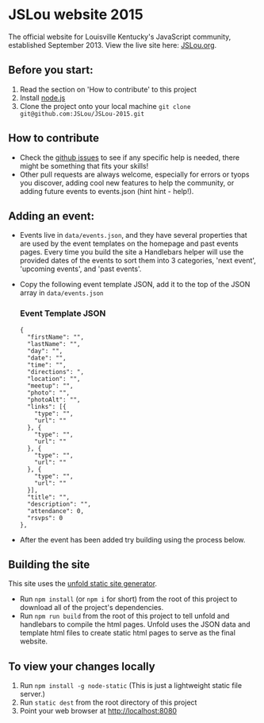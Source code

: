 # JSLou website 2015

The official website for Louisville Kentucky's JavaScript community, established September 2013.
View the live site here: [JSLou.org](http://jslou.org).

## Before you start:

1. Read the section on 'How to contribute' to this project
2. Install [node.js](http://nodejs.org/)
3. Clone the project onto your local machine `git clone git@github.com:JSLou/JSLou-2015.git`

## How to contribute

* Check the [github issues](https://github.com/JSLou/JSLou-2015/issues) to see if any specific help is needed, there might be something that fits your skills!
* Other pull requests are always welcome, especially for errors or tyops you discover, adding cool new features to help the community, or adding future events to events.json (hint hint - help!).


## Adding an event:

* Events live in `data/events.json`, and they have several properties that are used by the event templates on the homepage and past events pages.
Every time you build the site a Handlebars helper will use the provided dates of the events to sort them into 3 categories, 'next event', 'upcoming events', and 'past events'.
* Copy the following event template JSON, add it to the top of the JSON array in `data/events.json`

  ### Event Template JSON
  ```
  {
    "firstName": "",
    "lastName": "",
    "day": "",
    "date": "",
    "time": "",
    "directions": ",
    "location": "",
    "meetup": "",
    "photo": "",
    "photoAlt": "",
    "links": [{
      "type": "",
      "url": ""
    }, {
      "type": "",
      "url": ""
    }, {
      "type": "",
      "url": ""
    }, {
      "type": "",
      "url": ""
    }],
    "title": "",
    "description": "",
    "attendance": 0,
    "rsvps": 0
  },
  ```
* After the event has been added try building using the process below.


## Building the site

This site uses the [unfold static site generator](https://github.com/ericlathrop/unfold).
  * Run `npm install` (or `npm i` for short) from the root of this project to download all of the project's dependencies.
  * Run `npm run build` from the root of this project to tell unfold and handlebars to compile the html pages. Unfold uses the JSON data and template html files to create static html pages to serve as the final website.


## To view your changes locally

 1. Run `npm install -g node-static` (This is just a lightweight static file server.)
 2. Run `static dest` from the root directory of this project
 3. Point your web browser at [http://localhost:8080](http://localhost:8080)


